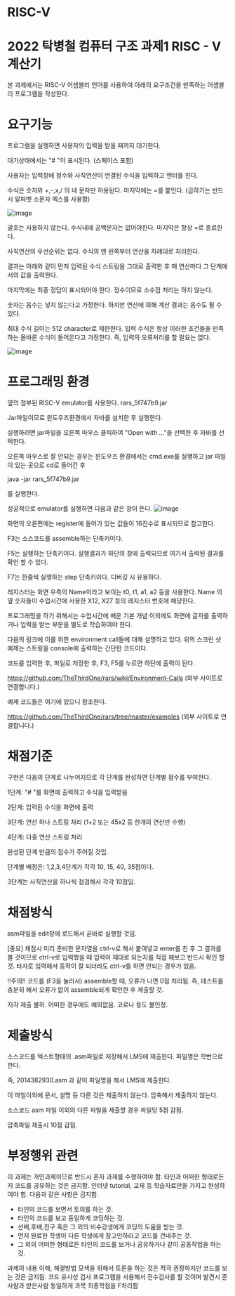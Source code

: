 # RISC-V
# 2022 탁병철 컴퓨터 구조  과제1 RISC - V 계산기 

본 과제에서는 RISC-V 어셈블리 언어를 사용하여 아래의 요구조건을 만족하는 어셈블리 프로그램을 작성한다.

 

# 요구기능

프로그램을 실행하면 사용자의 입력을 받을 때까지 대기한다.

대기상태에서는 "# "이 표시된다. (스페이스 포함)

사용자는 입력창에 정수와 사칙연산이 연결된 수식을 입력하고 엔터를 친다.

수식은 숫자와 +,-,x,/ 의 네 문자만 허용된다. 마지막에는 =를 붙인다. (곱하기는 반드시 알파벳 소문자 엑스를 사용함)

![image](https://user-images.githubusercontent.com/105068708/209697826-a9581a42-d721-45fe-bae4-a28bc994f8d3.png)

괄호는 사용하지 않는다. 수식내에 공백문자는 없어야한다. 마지막은 항상 =로 종료한다.

사칙연산의 우선순위는 없다. 수식의 맨 왼쪽부터 연산을 차례대로 처리한다.

결과는 아래와 같이  먼저 입력된 수식 스트링을 그대로 출력한 후 매 연산마다 그 단계에서의 값을 출력한다.

마지막에는 최종 정답이 표시되어야 한다. 정수이므로 소수점 처리는 하지 않는다.

숫자는 음수는 넣지 않는다고 가정한다. 하지만 연산에 의해 계산 결과는 음수도 될 수 있다.

최대 수식 길이는 512 character로 제한한다. 입력 수식은 항상 이러한 조건들을 만족하는 올바른 수식이 들어온다고 가정한다. 즉, 입력의 오류처리를 할 필요는 없다.

 
![image](https://user-images.githubusercontent.com/105068708/209697919-8ea23b88-cb0c-4b6f-89ab-6e5dc3ac0215.png)



 

# 프로그래밍 환경

옆의 첨부된 RISC-V emulator를 사용한다.  rars_5f747b9.jar  

Jar파일이므로 윈도우즈환경에서 자바를 설치한 후 실행한다.

실행하려면 jar파일을 오른쪽 마우스 클릭하여 "Open with ..."을 선택한 후 자바를 선택한다.

 

오른쪽 마우스로 잘 안되는 경우는 윈도우즈 환경에서는 cmd.exe를 실행하고 jar 파일이 있는 곳으로 cd로 들어간 후

java -jar rars_5f747b9.jar

를 실행한다.

 

성공적으로 emulator를 실행하면 다음과 같은 창이 뜬다.
![image](https://user-images.githubusercontent.com/105068708/209697648-79a17669-14d0-4d19-a380-37307a0469fd.png)




 

화면의 오른편에는 register에 들어가 있는 값들이 16진수로 표시되므로 참고한다.

F3는 소스코드를 assemble하는 단축키이다.

F5는 실행하는 단축키이다. 실행결과가 하단의 창에 출력되므로 여기서 출력된 결과를 확인 할 수 있다.

F7는 한줄씩 실행하는 step 단축키이다. 디버깅 시 유용하다. 

 

레지스터는 화면 우측의 Name이라고 보이는 t0, t1, a1, a2 등을 사용한다. Name 의 옆 숫자들이 수업시간에 사용한 X12, X27 등의 레지스터 번호에 해당한다.

 

프로그래밍을 하기 위해서는 수업시간에 배운 기본 개념 이외에도 화면에 글자를 출력하거나 입력을 받는 부분을 별도로 학습하여야 한다.

다음의 링크에 이를 위한 environment call들에 대해 설명하고 있다. 위의 스크린 샷 예제는 스트링을 console에 출력하는 간단한 코드이다.

코드를 입력한 후, 파일로 저장한 후, F3, F5를 누르면 하단에 출력이 된다.

 

https://github.com/TheThirdOne/rars/wiki/Environment-Calls (외부 사이트로 연결합니다.)

 

예제 코드들은 여기에 있으니 참조한다.

 

https://github.com/TheThirdOne/rars/tree/master/examples (외부 사이트로 연결합니다.)

 
 
 
 
 # 채점기준

구현은 다음의 단계로 나누어지므로 각 단계를 완성하면 단계별 점수를 부여한다.

 

1단계: "# "를 화면에 출력하고 수식을 입력받음

2단계: 입력된 수식을 화면에 출력

3단계: 연산 하나 스트링 처리 (1+2 또는 45x2 등 한개의 연산만 수행)

4단계: 다중 연산 스트링 처리

 

완성된 단계 만큼의 점수가 주어질 것임.

단계별 배점은: 1,2,3,4단계가 각각 10, 15, 40, 35점이다.

3단계는 사칙연산을 하나씩 점검해서 각각 10점임.

 

 

# 채점방식

 

asm파일을 edit창에 로드해서 곧바로 실행할 것임.

[중요] 채점시 미리 준비한 문자열을 ctrl-v로 해서 붙여넣고 enter를 친 후 그 결과를 볼 것이므로 ctrl-v로 입력했을 때 입력이 제대로 되는지를 직접 해보고 반드시 확인 할 것. 타자로 입력해서 동작이 잘 되더라도 ctrl-v를 하면 안되는 경우가 있음. 

!!주의!! 코드를 (F3을 눌러서) assemble할 때, 오류가 나면 0점 처리됨.  즉, 테스트를 충분히 해서 오류가 없이 assemble되게 확인한 후 제출할 것.

지각 제출 불허. 어떠한 경우에도 예외없음. 코로나 등도 불인정.

 

 

# 제출방식

 

소스코드를 텍스트형태의 .asm파일로 저장해서 LMS에 제출한다. 파일명은 학번으로 한다.

즉, 2014382930.asm 과 같이 파일명을 해서 LMS에 제출한다.

이 파일이외에 문서, 설명 등 다른 것은 제출하지 않는다. 압축해서 제출하지 않는다.

소스코드 asm 파일 이외의 다른 파일을 제출할 경우 파일당 5점 감점.

압축파일 제출시 10점 감점.

 

 
# 부정행위 관련

 

이 과제는 개인과제이므로 반드시 혼자 과제를 수행하여야 함. 타인과 어떠한 형태로든지 코드를 공유하는 것은 금지함. 인터넷 tutorial, 교재 등 학습자료만을 가지고 완성하여야 함. 다음과 같은 사항은 금지함.

* 타인의 코드를 보면서 토의를 하는 것.
* 타인의 코드를 보고 동일하게 코딩하는 것.
* 선배,후배,친구 혹은 그 외의 비수강생에게 코딩의 도움을 받는 것.
* 먼저 완료한 학생이 다른 학생에게 참고만하라고 코드를 건네주는 것.
* 그 외의 어떠한 형태로든 타인의 코드를 보거나 공유하거나 같이 공동작업을 하는 것.

과제의 내용 이해, 해결방법 모색을 위해서 토론을 하는 것은 적극 권장하지만 코드를 보는 것은 금지됨. 코드 유사성 검사 프로그램을 사용해서 전수검사를 할 것이며 발견시 준사람과 받은사람 동일하게 과목 최종학점을 F처리함
